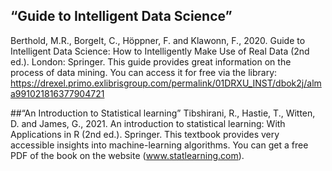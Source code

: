 ## “Guide to Intelligent Data Science”
Berthold, M.R., Borgelt, C., Höppner, F. and Klawonn, F., 2020. Guide to Intelligent Data Science: How to Intelligently Make Use of Real Data (2nd ed.). London: Springer.
This guide provides great information on the process of data mining. You can access it for free via the library: https://drexel.primo.exlibrisgroup.com/permalink/01DRXU_INST/dbok2j/alma991021816377904721

##“An Introduction to Statistical learning”
Tibshirani, R., Hastie, T., Witten, D. and James, G., 2021. An introduction to statistical learning: With Applications in R (2nd ed.). Springer.
This textbook provides very accessible insights into machine-learning algorithms. You can get a free PDF of the book on the website (www.statlearning.com).
